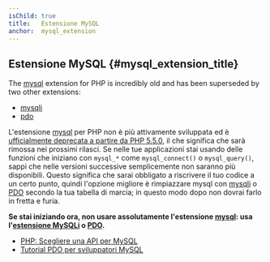 ```yaml
---
isChild: true
title:   Estensione MySQL
anchor:  mysql_extension
---
```


## Estensione MySQL {#mysql_extension_title}

The [mysql] extension for PHP is incredibly old and has been superseded by two other extensions:

- [mysqli]
- [pdo]

L'estensione [mysql] per PHP non è più attivamente sviluppata ed è
[ufficialmente deprecata a partire da PHP 5.5.0][mysql_deprecated], il che
significa che sarà rimossa nei prossimi rilasci. Se nelle tue applicazioni stai
usando delle funzioni che iniziano con `mysql_*` come `mysql_connect()` o
`mysql_query()`, sappi che nelle versioni successive semplicemente non saranno
più disponibili. Questo significa che sarai obbligato a riscrivere il tuo codice
a un certo punto, quindi l'opzione migliore è rimpiazzare mysql con [mysqli] o
[PDO] secondo la tua tabella di marcia; in questo modo dopo non dovrai farlo in
fretta e furia.

**Se stai iniziando ora, non usare assolutamente l'estensione [mysql]: usa
l'[estensione MySQLi][mysqli] o [PDO].**

* [PHP: Scegliere una API per MySQL][mysql_api]
* [Tutorial PDO per sviluppatori MySQL][pdo4mysql_devs]

[mysql]: http://php.net/mysql
[mysql_deprecated]: http://php.net/migration55.deprecated
[mysqli]: http://php.net/mysqli
[pdo]: http://php.net/pdo
[mysql_api]: http://php.net/mysqlinfo.api.choosing
[pdo4mysql_devs]: http://wiki.hashphp.org/PDO_Tutorial_for_MySQL_Developers

